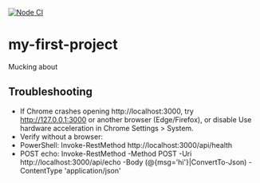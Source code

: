 [![Node CI](https://github.com/lizc-au/my-first-project/actions/workflows/ci.yml/badge.svg)](https://github.com/lizc-au/my-first-project/actions/workflows/ci.yml)

# my-first-project

Mucking about


## Troubleshooting
- If Chrome crashes opening http://localhost:3000, try http://127.0.0.1:3000 or another browser (Edge/Firefox), or disable Use hardware acceleration in Chrome Settings > System.
- Verify without a browser:
 - PowerShell: Invoke-RestMethod http://localhost:3000/api/health
 - POST echo: Invoke-RestMethod -Method POST -Uri http://localhost:3000/api/echo -Body (@{msg='hi'}|ConvertTo-Json) -ContentType 'application/json'
